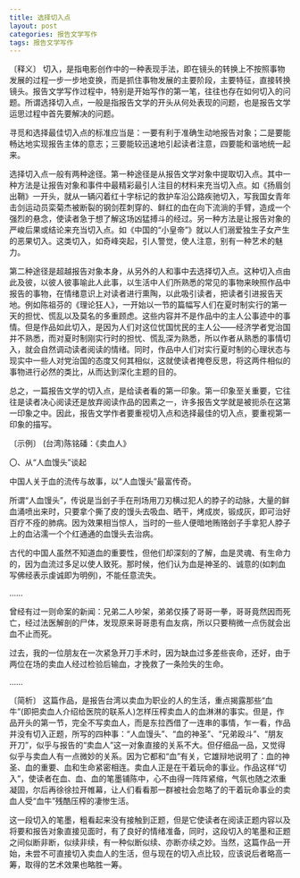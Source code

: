 ```yaml
---
title: 选择切入点
layout: post
categories: 报告文学写作
tags: 报告文学写作
---
```


〔释义〕 切入，是指电影创作中的一种表现手法，即在镜头的转换上不按照事物发展的过程一步一步地变换，而是抓住事物发展的主要阶段，主要特征，直接转换镜头。报告文学写作过程中，特别是开始写作的第一笔，往往也存在如何切入的问题。所谓选择切入点，一般是指报告文学的开头从何处表现的问题，也是报告文学运思过程中首先要解决的问题。

寻觅和选择最佳切入点的标准应当是：一要有利于准确生动地报告对象；二是要能畅达地实现报告主体的意志；三要能较迅速地引起读者注意，四要能和谐地统一起来。

选择切入点一般有两种途径。第一种途径是从报告文学对象中提取切入点。其中一种方法是让报告对象和事件中最精彩最引人注目的材料来充当切入点。如《扬眉剑出鞘》一开头，就从一辆闪着红十字标记的救护车沿公路疾驰切入，写我国女青年击剑运动员栾菊杰被断裂的钢剑茬刺穿的、鲜红的血在向下流淌的手臂，造成一个强烈的悬念，使读者急于想了解这场凶猛搏斗的经过。另一种方法是让报告对象的严峻后果或结论来充当切入点。如《中国的“小皇帝”》就以人们溺爱独生子女产生的恶果切入。这类切入，如奇峰突起，引人警觉，使人注意，别有一种艺术的魅力。

第二种途径是超越报告对象本身，从另外的人和事中去选择切入点。这种切入点由此及彼，以彼人彼事喻此人此事，以生活中人们所熟悉的常见的事物来映照作品中报告的事物，在情绪意识上对读者进行熏陶，以此吸引读者，把读者引进报告天地。例如陈祖芬的《理论狂人》，一开始以一节的篇幅写人们在夏时制实行的第一天的担忧、慌乱以及莫名的多重顾虑。这些内容并不是作品中的主人公事迹中的事情。但是作品如此切入，是因为人们对这位忧国忧民的主人公——经济学者党治国并不熟悉，而对夏时制刚实行时的担忧、慌乱深为熟悉，所以作者从熟悉的事情切入，就会自然调动读者阅读的情绪。同时，作品中人们对实行夏时制的心理状态与现实中一些人对党治国的态度又何其相似，这就使读者掩卷反思，将这两件相似的事物进行必然的类比，从而达到深化主题的目的。

总之，一篇报告文学的切入点，是给读者看的第一印象。第一印象至关重要，它往往是读者决心阅读还是放弃阅读作品的因素之一，许多报告文学就是被扼杀在这第一印象之中。因此，报告文学作者要重视切入点和选择最佳的切入点，要重视第一印象的描写。

〔示例〕 (台湾)陈铭磻：《卖血人》

〇、从“人血馒头”谈起

中国人关于血的流传与故事，以“人血馒头”最富传奇。

所谓“人血馒头”，传说是当刽子手在刑场用刀刃横过犯人的脖子的动脉，大量的鲜血涌喷出来时，只要拿个撕了皮的馒头去吸血、晒干，烤成炭，锻成灰，即可治好百疗不痊的肺病。因为效果相当惊人，当时的一些人便暗地贿赂刽子手拿犯人脖子上的血沾濡一个个红通通的血馒头去治病。

古代的中国人虽然不知道血的重要性，但他们却深刻的了解，血是灵魂、有生命力的，因为血流过多足以使人致死。那时候，他们认为血是神圣的、诚意的(如刺血写佛经表示虔诚即为明例)，不能任意流失。

……

曾经有过一则命案的新闻：兄弟二人吵架，弟弟仅揍了哥哥一拳，哥哥竟然因而死亡，经过法医解剖的尸体，发现原来哥哥患有血友病，所以只要稍微一点伤就会出血不止而死。

过去，我的一位朋友在一次紧急开刀手术时，因为缺血过多差些丧命，还好，由于两位在场的卖血人经过检验后输血，才挽救了一条险失的生命。

……

〔简析〕 这篇作品，是报告台湾以卖血为职业的人的生活，重点揭露那些“血牛”(即把卖血人介绍给医院的联系人)怎样压榨卖血人的血淋淋的事实。但是，作品开头的第一节，完全不写卖血人，而是东拉西借了一连串的事情，乍一看，作品并没有切入正题，所写的四种事：“人血馒头”、“血的神圣”、“兄弟殴斗”、“朋友开刀”，似乎与报告的“卖血人”这一对象直接的关系不大。但仔细品一品，又觉得似乎与卖血人有一点微妙的关系。因为它都和“血”有关，它雄辩地说明了：血的神圣、血的重要、血和生命紧密相连。卖血人正是在干着玩命的事业。作品这样“切入”，使读者在血、血、血的笔墨铺陈中，心不由得一阵阵紧缩，气氛也随之浓重凝固，尔后再徐徐拉开帷幕，让人们看看那一群被社会忽略了的干着玩命事业的卖血人受“血牛”残酷压榨的凄惨生活。

这一段切入的笔墨，粗看起来没有接触到正题，但是它使读者在阅读正题内容以及将要和报告对象直接见面时，有了良好的情绪准备，同时，这段切入的笔墨和正题之间似断非断，似续非续，有一种似断似续、亦断亦续之妙。当然，这篇作品一开始，未尝不可直接切入卖血人的生活，但与现在的切入点比较，应该说后者略高一筹，取得的艺术效果也略胜一筹。 